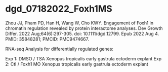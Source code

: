 # dgd_07182022_Foxh1MS

Zhou JJ, Pham PD, Han H, Wang W, Cho KWY. Engagement of Foxh1 in chromatin regulation revealed by protein interactome analyses. Dev Growth Differ. 2022 Aug;64(6):297-305. doi: 10.1111/dgd.12799. Epub 2022 Aug 4. PMID: 35848281; PMCID: PMC9474667.


RNA-seq Analysis for differentially regulated genes:

Exp 1: DMSO / TSA Xenopus tropicalis early gastrula ectoderm explant
Exp 2: Ctl / Foxh1 MO Xenopus tropicalis early gastrula ectoderm explant




